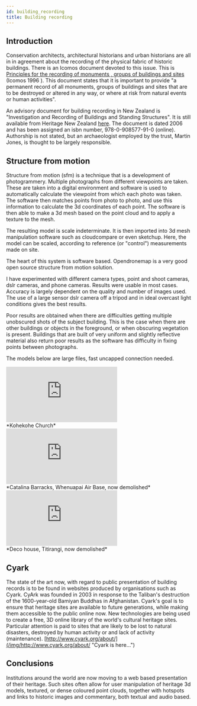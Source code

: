 ```yaml
---
id: building_recording
title: Building recording
---
```

## Introduction
Conservation architects, architectural historians and urban historians are all in in agreement about the recording of the physical fabric of historic buildings. There is an Icomos document devoted to this issue. This is [Principles for the recording of monuments , groups of buildings and sites](/img/https://www.icomos.org/charters/archives-e.pdf) (Icomos 1996 ). This document states that it is important to provide "a permanent record of all monuments, groups of buildings and sites that are to be destroyed or altered in any way, or where at risk from natural events or human activities".
 
An advisory document for building recording in New Zealand is "Investigation and Recording of Buildings and Standing Structures". It is still available from Heritage New Zealand [here](/img/http://www.heritage.org.nz/~/-/media/bd20738fc99e4f69bec8cec6395b251a.ashx). The document is dated 2006 and has been assigned an isbn number, 978-0-908577-91-0 (online). Authorship is not stated, but an archaeologist employed by the trust, Martin Jones, is thought to be largely responsible.


## Structure from motion
Structure from motion (sfm) is a technique that is a development of photogrammery. Multiple photographs from different viewpoints are taken. These are taken into a digital environment and software is used to automatically calculate the viewpoint from which each photo was taken. The software then matches points from photo to photo, and use this information to calculate the 3d coordinates of each point. The software is then able to make a 3d mesh based on the point cloud and to apply a texture to the mesh.

The resulting model is scale indeterminate. It is then imported into 3d mesh manipulation software such as cloudcompare or even sketchup. Here, the model can be scaled, according to reference (or "control") measurements made on site. 

 The heart of this system is software based. Opendronemap is a very good open source structure from motion solution.

 I have experimented with different camera types, point and shoot cameras, dslr cameras, and phone cameras. Results were usable in most cases. Accuracy is largely dependent on the quality and number of images used. The use of a large sensor dslr camera off a tripod and in ideal overcast light conditions gives the best results.  

Poor results are obtained when there are difficulties getting multiple unobscured shots of the subject building. This is the case when there are other buildings or objects in the foreground, or when obscuring vegetation is present. Buildings that are built of very uniform and slightly reflective material also return poor results as the software has difficulty in fixing points between photographs.

The models below are large files, fast uncapped connection needed.

<div class="sketchfab-embed-wrapper"> <iframe title="Kohekohe Church" frameborder="0" allowfullscreen mozallowfullscreen="true" webkitallowfullscreen="true" allow="autoplay; fullscreen; xr-spatial-tracking" xr-spatial-tracking execution-while-out-of-viewport execution-while-not-rendered web-share src="https://sketchfab.com/models/eee29ce3211d4dcc9fd96e9d529e05c0/embed"> </iframe> </div>
*Kohekohe Church*

<div class="sketchfab-embed-wrapper"> <iframe title="Catalina Barracks" frameborder="0" allowfullscreen mozallowfullscreen="true" webkitallowfullscreen="true" allow="autoplay; fullscreen; xr-spatial-tracking" xr-spatial-tracking execution-while-out-of-viewport execution-while-not-rendered web-share src="https://sketchfab.com/models/677e05f6f3f7438db8977337b4b4a912/embed"> </iframe> </div>
*Catalina Barracks, Whenuapai Air Base, now demolished*

<div class="sketchfab-embed-wrapper"> <iframe title="Demolished deco house Titirangi" frameborder="0" allowfullscreen mozallowfullscreen="true" webkitallowfullscreen="true" allow="autoplay; fullscreen; xr-spatial-tracking" xr-spatial-tracking execution-while-out-of-viewport execution-while-not-rendered web-share src="https://sketchfab.com/models/da96d98130f64efc90b921052256c50f/embed"> </iframe> </div>
*Deco house, Titirangi, now demolished*

## Cyark

The state of the art now, with regard to public presentation of building records is to be found in websites produced by organisations such as Cyark.  CyArk was founded in 2003 in response to the Taliban's destruction of the 1600-year-old Bamiyan Buddhas in Afghanistan.  Cyark's goal is to ensure that heritage sites are available to future generations, while making them  accessible to the public online now.  New technologies are being used to create a free, 3D online library of the world's cultural heritage sites. Particular attention is paid to sites that are likely to be  lost to natural disasters, destroyed by human activity or and lack of activity (maintenance). 
[http://www.cyark.org/about/](/img/http://www.cyark.org/about/ "Cyark is here...")

## Conclusions
Institutions around the world are now moving to a web based presentation of their heritage. Such sites often allow for user manipulation of heritage 3d models, textured, or dense coloured point clouds, together with hotspots and links to historic images and commentary, both textual and audio based.

